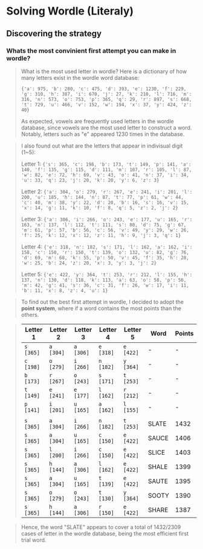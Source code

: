 # Solving Wordle (Literaly)

## Discovering the strategy
### Whats the most convinient first attempt you can make in wordle?
> What is the most used letter in wordle? Here is a dictionary of how many letters exist in the wordle word database:
>
> ```{'a': 975, 'b': 280, 'c': 475, 'd': 393, 'e': 1230, 'f': 229, 'g': 310, 'h': 387, 'i': 670, 'j': 27, 'k': 210, 'l': 716, 'm': 316, 'n': 573, 'o': 753, 'p': 365, 'q': 29, 'r': 897, 's': 668, 't': 729, 'u': 466, 'v': 152, 'w': 194, 'x': 37, 'y': 424, 'z': 40}```
>
> As expected, vowels are frequently used letters in the wordle database, since vowels are the most used letter to construct a word. Notably, letters such as "e" appeared 1230 times in the database.

> I also found out what are the letters that appear in indivisual digit (1~5):
>
> Letter 1: ```{'s': 365, 'c': 198, 'b': 173, 't': 149, 'p': 141, 'a': 140, 'f': 135, 'g': 115, 'd': 111, 'm': 107, 'r': 105, 'l': 87, 'w': 82, 'e': 72, 'h': 69, 'v': 43, 'o': 41, 'n': 37, 'i': 34, 'u': 33, 'q': 23, 'j': 20, 'k': 20, 'y': 6, 'z': 3}```
>
> Letter 2: ```{'a': 304, 'o': 279, 'r': 267, 'e': 241, 'i': 201, 'l': 200, 'u': 185, 'h': 144, 'n': 87, 't': 77, 'p': 61, 'w': 44, 'c': 40, 'm': 38, 'y': 22, 'd': 20, 'b': 16, 's': 16, 'v': 15, 'x': 14, 'g': 11, 'k': 10, 'f': 8, 'q': 5, 'z': 2, 'j': 2}```
>
> Letter 3: ```{'a': 306, 'i': 266, 'o': 243, 'e': 177, 'u': 165, 'r': 163, 'n': 137, 'l': 112, 't': 111, 's': 80, 'd': 75, 'g': 67, 'm': 61, 'p': 57, 'b': 56, 'c': 56, 'v': 49, 'y': 29, 'w': 26, 'f': 25, 'k': 12, 'x': 12, 'z': 11, 'h': 9, 'j': 3, 'q': 1}```
>
> Letter 4: ```{'e': 318, 'n': 182, 's': 171, 'l': 162, 'a': 162, 'i': 158, 'c': 150, 'r': 150, 't': 139, 'o': 132, 'u': 82, 'g': 76, 'd': 69, 'm': 68, 'k': 55, 'p': 50, 'v': 45, 'f': 35, 'h': 28, 'w': 25, 'b': 24, 'z': 20, 'x': 3, 'y': 3, 'j': 2}```
>
> Letter 5: ```{'e': 422, 'y': 364, 't': 253, 'r': 212, 'l': 155, 'h': 137, 'n': 130, 'd': 118, 'k': 113, 'a': 63, 'o': 58, 'p': 56, 'm': 42, 'g': 41, 's': 36, 'c': 31, 'f': 26, 'w': 17, 'i': 11, 'b': 11, 'x': 8, 'z': 4, 'u': 1}```

> To find out the best first attempt in wordle, I decided to adopt the **point system**, where if a word contains the most points than the others. 

> | Letter 1  | Letter 2  | Letter 3  | Letter 4  | Letter 5  | Word  | Points |
> | --------- | --------- | --------- | --------- | --------- | ----- | ------ |
> | `s [365]` | `a [304]` | `a [306]` | `e [318]` | `e [422]` | -     | -      |
> | `c [198]` | `o [279]` | `i [266]` | `n [182]` | `y [364]` | -     | -      |
> | `b [173]` | `r [267]` | `o [243]` | `s [171]` | `t [253]` | -     | -      |
> | `t [149]` | `e [241]` | `e [177]` | `l [162]` | `r [212]` | -     | -      |
> | `p [141]` | `i [201]` | `u [165]` | `a [162]` | `l [155]` | -     | -      |
> |           |           |           |           |           |       |        |
> | `s [365]` | `a [304]` | `i [266]` | `n [182]` | `t [253]` | SLATE | 1432   |
> | `s [365]` | `a [304]` | `u [165]` | `c [150]` | `e [422]` | SAUCE | 1406   |
> | `s [365]` | `l [200]` | `i [266]` | `c [150]` | `e [422]` | SLICE | 1403   |
> | `s [365]` | `h [144]` | `a [306]` | `l [162]` | `e [422]` | SHALE | 1399   |
> | `s [365]` | `a [304]` | `u [165]` | `t [139]` | `e [422]` | SAUTE | 1395   |
> | `s [365]` | `o [279]` | `o [243]` | `t [130]` | `y [364]` | SOOTY | 1390   |
> | `s [365]` | `h [144]` | `a [306]` | `r [150]` | `e [422]` | SHARE | 1387   |

> Hence, the word "SLATE" appears to cover a total of 1432/2309 cases of letter in the wordle database, being the most efficient first trial word.